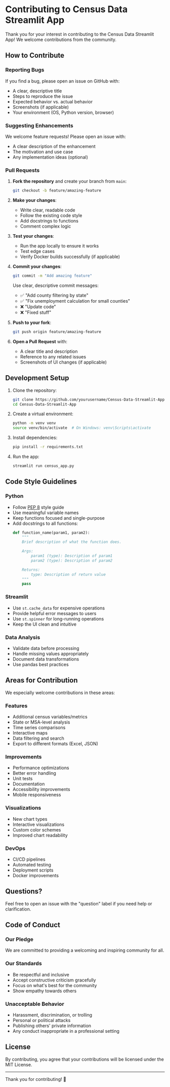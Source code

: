 # Contributing to Census Data Streamlit App

Thank you for your interest in contributing to the Census Data Streamlit App! We welcome contributions from the community.

## How to Contribute

### Reporting Bugs

If you find a bug, please open an issue on GitHub with:
- A clear, descriptive title
- Steps to reproduce the issue
- Expected behavior vs. actual behavior
- Screenshots (if applicable)
- Your environment (OS, Python version, browser)

### Suggesting Enhancements

We welcome feature requests! Please open an issue with:
- A clear description of the enhancement
- The motivation and use case
- Any implementation ideas (optional)

### Pull Requests

1. **Fork the repository** and create your branch from `main`:
   ```bash
   git checkout -b feature/amazing-feature
   ```

2. **Make your changes**:
   - Write clear, readable code
   - Follow the existing code style
   - Add docstrings to functions
   - Comment complex logic

3. **Test your changes**:
   - Run the app locally to ensure it works
   - Test edge cases
   - Verify Docker builds successfully (if applicable)

4. **Commit your changes**:
   ```bash
   git commit -m "Add amazing feature"
   ```

   Use clear, descriptive commit messages:
   - ✅ "Add county filtering by state"
   - ✅ "Fix unemployment calculation for small counties"
   - ❌ "Update code"
   - ❌ "Fixed stuff"

5. **Push to your fork**:
   ```bash
   git push origin feature/amazing-feature
   ```

6. **Open a Pull Request** with:
   - A clear title and description
   - Reference to any related issues
   - Screenshots of UI changes (if applicable)

## Development Setup

1. Clone the repository:
   ```bash
   git clone https://github.com/yourusername/Census-Data-Streamlit-App.git
   cd Census-Data-Streamlit-App
   ```

2. Create a virtual environment:
   ```bash
   python -m venv venv
   source venv/bin/activate  # On Windows: venv\Scripts\activate
   ```

3. Install dependencies:
   ```bash
   pip install -r requirements.txt
   ```

4. Run the app:
   ```bash
   streamlit run census_app.py
   ```

## Code Style Guidelines

### Python
- Follow [PEP 8](https://pep8.org/) style guide
- Use meaningful variable names
- Keep functions focused and single-purpose
- Add docstrings to all functions:
  ```python
  def function_name(param1, param2):
      """
      Brief description of what the function does.

      Args:
          param1 (type): Description of param1
          param2 (type): Description of param2

      Returns:
          type: Description of return value
      """
      pass
  ```

### Streamlit
- Use `st.cache_data` for expensive operations
- Provide helpful error messages to users
- Use `st.spinner` for long-running operations
- Keep the UI clean and intuitive

### Data Analysis
- Validate data before processing
- Handle missing values appropriately
- Document data transformations
- Use pandas best practices

## Areas for Contribution

We especially welcome contributions in these areas:

### Features
- Additional census variables/metrics
- State or MSA-level analysis
- Time series comparisons
- Interactive maps
- Data filtering and search
- Export to different formats (Excel, JSON)

### Improvements
- Performance optimizations
- Better error handling
- Unit tests
- Documentation
- Accessibility improvements
- Mobile responsiveness

### Visualizations
- New chart types
- Interactive visualizations
- Custom color schemes
- Improved chart readability

### DevOps
- CI/CD pipelines
- Automated testing
- Deployment scripts
- Docker improvements

## Questions?

Feel free to open an issue with the "question" label if you need help or clarification.

## Code of Conduct

### Our Pledge

We are committed to providing a welcoming and inspiring community for all.

### Our Standards

- Be respectful and inclusive
- Accept constructive criticism gracefully
- Focus on what's best for the community
- Show empathy towards others

### Unacceptable Behavior

- Harassment, discrimination, or trolling
- Personal or political attacks
- Publishing others' private information
- Any conduct inappropriate in a professional setting

## License

By contributing, you agree that your contributions will be licensed under the MIT License.

---

Thank you for contributing! 🎉
